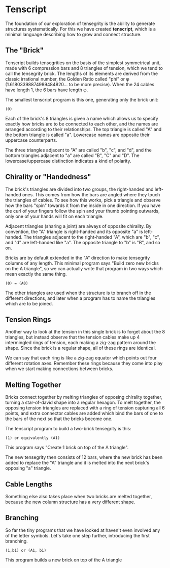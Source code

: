 # Tenscript

The foundation of our exploration of tensegrity is the ability to generate structures systematically. For this we have created **tenscript**, which is a minimal language describing how to grow and connect structure.

## The "Brick"

Tenscript builds tensegrities on the basis of the simplest symmetrical unit, made with 6 compression bars and 8 triangles of tension, which we tend to call the tensegrity brick. The lengths of its elements are derived from the classic irrational number, the Golden Ratio called "phi" or &phi; (1.61803398874989484820... to be more precise). When the 24 cables have length 1, the 6 bars have length &phi;.

The smallest tenscript program is this one, generating only the brick unit:

    (0)

Each of the brick's 8 triangles is given a name which allows us to specify exactly how bricks are to be connected to each other, and the names are arranged  according to their relationships. The top triangle is called "A" and the bottom triangle is called "a". Lowercase names are opposite their uppercase counterparts.

The three triangles adjacent to "A" are called "b", "c", and "d", and the bottom triangles adjacent to "a" are called "B", "C" and "D". The lowercase/uppercase distinction indicates a kind of polarity.

## Chirality or "Handedness"

The brick's triangles are divided into two groups, the right-handed and left-handed ones. This comes from how the bars are angled where they touch the triangles of cables. To see how this works, pick a triangle and observe how the bars "spin" towards it from the inside in one direction. If you have the curl of your fingers follow the spin and your thumb pointing outwards, only one of your hands will fit on each triangle.

Adjacent triangles (sharing a joint) are always of opposite chirality. By convention, the "A" triangle is right-handed and its opposite "a" is left-handed. The triangles adjacent to the right-handed "A", which are "b", "c", and "d" are left-handed like "a". The opposite triangle to "b" is "B", and so on.

Bricks are by default extended in the "A" direction to make tensegrity columns of any length. This minimal program says "Build zero new bricks on the A triangle", so we can actually write that program in two ways which mean exactly the same thing.

    (0) = (A0)

The other triangles are used when the structure is to branch off in the different directions, and later when a program has to name the triangles which are to be joined.

## Tension Rings

Another way to look at the tension in this single brick is to forget about the 8 triangles, but instead observe that the tension cables make up 4 intermingled rings of tension, each making a zig-zag pattern around the shape. Since the brick is a regular shape, all of these rings are identical.

We can say that each ring is like a zig-zag equator which points out four different rotation axes. Remember these rings because they come into play when we start making connections between bricks.

## Melting Together

Bricks connect together by melting triangles of opposing chirality together, turning a star-of-david shape into a regular hexagon. To melt together, the opposing tension triangles are replaced with a ring of tension capturing all 6 points, and extra connector cables are added which bind the bars of one to the bars of the next so that the bricks become one.

The tenscript program to build a two-brick tensegrity is this:

    (1) or equivalently (A1)

This program says "Create 1 brick on top of the A triangle".

The new tensegrity then consists of 12 bars, where the new brick has been added to replace the "A" triangle and it is melted into the next brick's opposing "a" triangle.

## Cable Lengths

Something else also takes place when two bricks are melted together, because the new column structure has a very different shape. 

## Branching

So far the tiny programs that we have looked at haven't even involved any of the letter symbols. Let's take one step further, introducing the first branching.

    (1,b1) or (A1, b1)

This program builds a new brick on top of the A triangle
